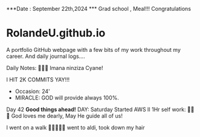 ***Date : September 22th,2024 *** Grad school , Meal!!! Congratulations 
# RolandeU.github.io

A portfolio GitHub webpage with a few bits of my work throughout my career. And daily journal logs....

Daily Notes:
💚🙏🏾 Imana ninziza Cyane! 

I HIT 2K COMMITS YAY!!!

- Occasion: 24'
- MIRACLE: GOD will provide always 100%.

Day 42 **Good things ahead!** 
DAY: Saturday
Started AWS II
1Hr self work: 💚💚💚
God loves me dearly, May He guide all of  us!

I went on a walk 💚💚💚💚💚
  went to aldi, took down my hair
